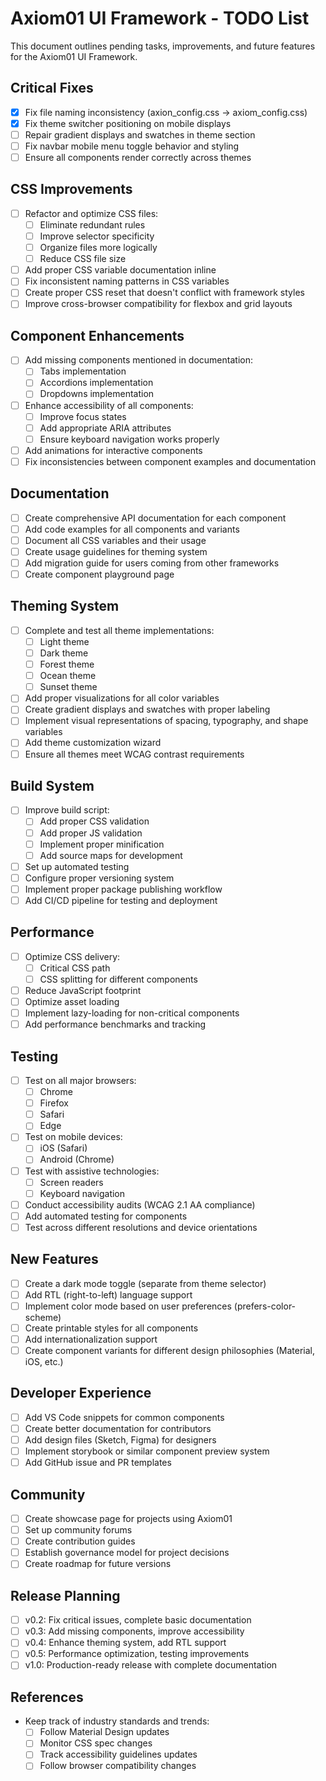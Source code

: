 # Axiom01 UI Framework - TODO List

This document outlines pending tasks, improvements, and future features for the Axiom01 UI Framework.

## Critical Fixes

- [x] Fix file naming inconsistency (axion_config.css → axiom_config.css)
- [x] Fix theme switcher positioning on mobile displays
- [ ] Repair gradient displays and swatches in theme section
- [ ] Fix navbar mobile menu toggle behavior and styling
- [ ] Ensure all components render correctly across themes

## CSS Improvements

- [ ] Refactor and optimize CSS files:
    - [ ] Eliminate redundant rules
    - [ ] Improve selector specificity
    - [ ] Organize files more logically
    - [ ] Reduce CSS file size
- [ ] Add proper CSS variable documentation inline
- [ ] Fix inconsistent naming patterns in CSS variables
- [ ] Create proper CSS reset that doesn't conflict with framework styles
- [ ] Improve cross-browser compatibility for flexbox and grid layouts

## Component Enhancements

- [ ] Add missing components mentioned in documentation:
    - [ ] Tabs implementation
    - [ ] Accordions implementation
    - [ ] Dropdowns implementation
- [ ] Enhance accessibility of all components:
    - [ ] Improve focus states
    - [ ] Add appropriate ARIA attributes
    - [ ] Ensure keyboard navigation works properly
- [ ] Add animations for interactive components
- [ ] Fix inconsistencies between component examples and documentation

## Documentation

- [ ] Create comprehensive API documentation for each component
- [ ] Add code examples for all components and variants
- [ ] Document all CSS variables and their usage
- [ ] Create usage guidelines for theming system
- [ ] Add migration guide for users coming from other frameworks
- [ ] Create component playground page

## Theming System

- [ ] Complete and test all theme implementations:
    - [ ] Light theme
    - [ ] Dark theme
    - [ ] Forest theme
    - [ ] Ocean theme
    - [ ] Sunset theme
- [ ] Add proper visualizations for all color variables
- [ ] Create gradient displays and swatches with proper labeling
- [ ] Implement visual representations of spacing, typography, and shape variables
- [ ] Add theme customization wizard
- [ ] Ensure all themes meet WCAG contrast requirements

## Build System

- [ ] Improve build script:
    - [ ] Add proper CSS validation
    - [ ] Add proper JS validation
    - [ ] Implement proper minification
    - [ ] Add source maps for development
- [ ] Set up automated testing
- [ ] Configure proper versioning system
- [ ] Implement proper package publishing workflow
- [ ] Add CI/CD pipeline for testing and deployment

## Performance

- [ ] Optimize CSS delivery:
    - [ ] Critical CSS path
    - [ ] CSS splitting for different components
- [ ] Reduce JavaScript footprint
- [ ] Optimize asset loading
- [ ] Implement lazy-loading for non-critical components
- [ ] Add performance benchmarks and tracking

## Testing

- [ ] Test on all major browsers:
    - [ ] Chrome
    - [ ] Firefox
    - [ ] Safari
    - [ ] Edge
- [ ] Test on mobile devices:
    - [ ] iOS (Safari)
    - [ ] Android (Chrome)
- [ ] Test with assistive technologies:
    - [ ] Screen readers
    - [ ] Keyboard navigation
- [ ] Conduct accessibility audits (WCAG 2.1 AA compliance)
- [ ] Add automated testing for components
- [ ] Test across different resolutions and device orientations

## New Features

- [ ] Create a dark mode toggle (separate from theme selector)
- [ ] Add RTL (right-to-left) language support
- [ ] Implement color mode based on user preferences (prefers-color-scheme)
- [ ] Create printable styles for all components
- [ ] Add internationalization support
- [ ] Create component variants for different design philosophies (Material, iOS, etc.)

## Developer Experience

- [ ] Add VS Code snippets for common components
- [ ] Create better documentation for contributors
- [ ] Add design files (Sketch, Figma) for designers
- [ ] Implement storybook or similar component preview system
- [ ] Add GitHub issue and PR templates

## Community

- [ ] Create showcase page for projects using Axiom01
- [ ] Set up community forums
- [ ] Create contribution guides
- [ ] Establish governance model for project decisions
- [ ] Create roadmap for future versions

## Release Planning

- [ ] v0.2: Fix critical issues, complete basic documentation
- [ ] v0.3: Add missing components, improve accessibility
- [ ] v0.4: Enhance theming system, add RTL support
- [ ] v0.5: Performance optimization, testing improvements
- [ ] v1.0: Production-ready release with complete documentation

## References

- Keep track of industry standards and trends:
    - [ ] Follow Material Design updates
    - [ ] Monitor CSS spec changes
    - [ ] Track accessibility guidelines updates
    - [ ] Follow browser compatibility changes